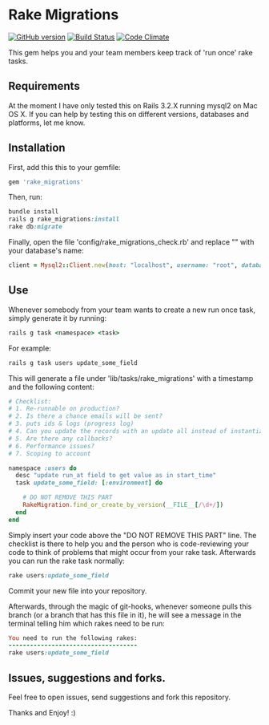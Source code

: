 Rake Migrations
===============
[![GitHub version](https://badge.fury.io/gh/eyaleizenberg%2Frake-migrations.png)](http://badge.fury.io/gh/eyaleizenberg%2Frake-migrations)
[![Build Status](https://travis-ci.org/eyaleizenberg/rake-migrations.svg?branch=master)](https://travis-ci.org/eyaleizenberg/rake-migrations)
[![Code Climate](https://codeclimate.com/github/eyaleizenberg/rake-migrations/badges/gpa.svg)](https://codeclimate.com/github/eyaleizenberg/rake-migrations)

This gem helps you and your team members keep track of 'run once' rake tasks.

## Requirements
At the moment I have only tested this on Rails 3.2.X running mysql2 on Mac OS X.
If you can help by testing this on different versions, databases and platforms, let me know.

## Installation
First, add this this to your gemfile:
```ruby
gem 'rake_migrations'
```

Then, run:
```ruby
bundle install
rails g rake_migrations:install
rake db:migrate
```

Finally, open the file 'config/rake_migrations_check.rb' and replace "<database name>" with your database's name:

```ruby
client = Mysql2::Client.new(host: "localhost", username: "root", database: "<database name>")
```

## Use
Whenever somebody from your team wants to create a new run once task, simply generate it by running:

```ruby
rails g task <namespace> <task>
```

For example:

```ruby
rails g task users update_some_field
```

This will generate a file under 'lib/tasks/rake_migrations' with a timestamp and the following content:

```ruby
# Checklist:
# 1. Re-runnable on production?
# 2. Is there a chance emails will be sent?
# 3. puts ids & logs (progress log)
# 4. Can you update the records with an update all instead of instantizing?
# 5. Are there any callbacks?
# 6. Performance issues?
# 7. Scoping to account

namespace :users do
  desc "update run_at field to get value as in start_time"
  task update_some_field: [:environment] do

    # DO NOT REMOVE THIS PART
    RakeMigration.find_or_create_by_version(__FILE__[/\d+/])
  end
end
```

Simply insert your code above the "DO NOT REMOVE THIS PART" line. The checklist is there to help you and the person who is code-reviewing your code to think of problems that might occur from your rake task. Afterwards you can run the rake task normally:

```ruby
rake users:update_some_field
```

Commit your new file into your repository.

Afterwards, through the magic of git-hooks, whenever someone pulls this branch (or a branch that has this file in it), he will see a message in the terminal telling him which rakes need to be run:

```ruby
You need to run the following rakes:
------------------------------------
rake users:update_some_field
```

## Issues, suggestions and forks.
Feel free to open issues, send suggestions and fork this repository.

Thanks and Enjoy! :)